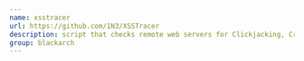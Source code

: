 ```yaml
---
name: xsstracer
url: https://github.com/1N3/XSSTracer
description: script that checks remote web servers for Clickjacking, Cross-Frame Scripting, Cross-Site Tracing and Host Header Injection. URL : https://github.com/1N3/XSSTracer Groups : blackarch blackarch-scanner
group: blackarch
---
```

